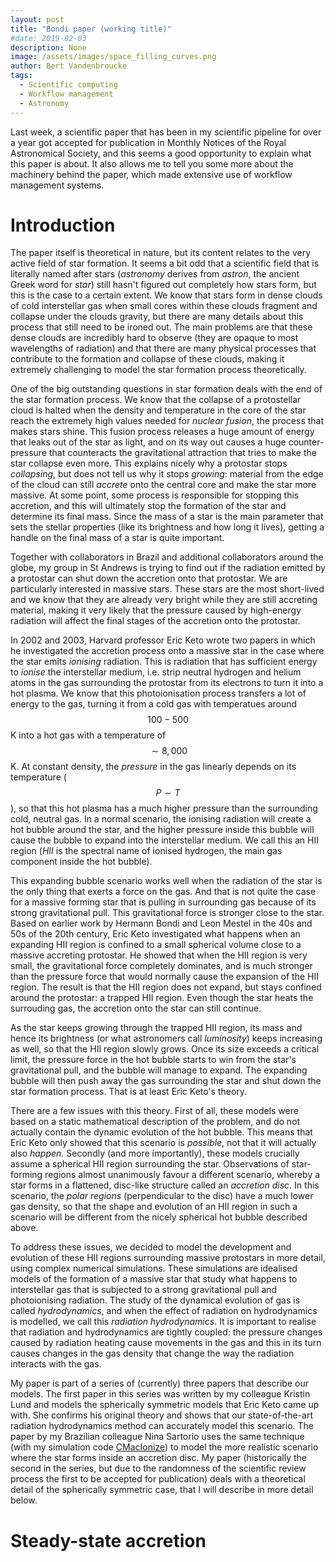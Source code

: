 ```yaml
---
layout: post
title: "Bondi paper (working title)"
#date: 2019-02-03
description: None
image: /assets/images/space_filling_curves.png
author: Bert Vandenbroucke
tags: 
  - Scientific computing
  - Workflow management
  - Astronomy
---
```


Last week, a scientific paper that has been in my scientific pipeline 
for over a year got accepted for publication in Monthly Notices of the 
Royal Astronomical Society, and this seems a good opportunity to explain 
what this paper is about. It also allows me to tell you some more about 
the machinery behind the paper, which made extensive use of workflow 
management systems.

# Introduction

The paper itself is theoretical in nature, but its content relates to 
the very active field of star formation. It seems a bit odd that a 
scientific field that is literally named after stars (*astronomy* 
derives from *astron*, the ancient Greek word for *star*) still hasn't 
figured out completely how stars form, but this is the case to a certain 
extent. We know that stars form in dense clouds of cold interstellar gas 
when small cores within these clouds fragment and collapse under the 
clouds gravity, but there are many details about this process that still 
need to be ironed out. The main problems are that these dense clouds are 
incredibly hard to observe (they are opaque to most wavelengths of 
radiation) and that there are many physical processes that contribute to 
the formation and collapse of these clouds, making it extremely 
challenging to model the star formation process theoretically.

One of the big outstanding questions in star formation deals with the 
end of the star formation process. We know that the collapse of a 
protostellar cloud is halted when the density and temperature in the 
core of the star reach the extremely high values needed for *nuclear 
fusion*, the process that makes stars shine. This fusion process 
releases a huge amount of energy that leaks out of the star as light, 
and on its way out causes a huge counter-pressure that counteracts the 
gravitational attraction that tries to make the star collapse even more. 
This explains nicely why a protostar stops *collapsing*, but does not 
tell us why it stops *growing*: material from the edge of the cloud can 
still *accrete* onto the central core and make the star more massive. At 
some point, some process is responsible for stopping this accretion, and 
this will ultimately stop the formation of the star and determine its 
final mass. Since the mass of a star is the main parameter that sets the 
stellar properties (like its brightness and how long it lives), getting 
a handle on the final mass of a star is quite important.

Together with collaborators in Brazil and additional collaborators 
around the globe, my group in St Andrews is trying to find out if the 
radiation emitted by a protostar can shut down the accretion onto that 
protostar. We are particularly interested in massive stars. These stars 
are the most short-lived and we know that they are already very bright 
while they are still accreting material, making it very likely that the 
pressure caused by high-energy radiation will affect the final stages of 
the accretion onto the protostar.

In 2002 and 2003, Harvard professor Eric Keto wrote two papers in which 
he investigated the accretion process onto a massive star in the case 
where the star emits *ionising* radiation. This is radiation that has 
sufficient energy to *ionise* the interstellar medium, i.e. strip 
neutral hydrogen and helium atoms in the gas surrounding the protostar 
from its electrons to turn it into a hot plasma. We know that this 
photoionisation process transfers a lot of energy to the gas, turning it 
from a cold gas with temperatues around $$100-500$$ K into a hot gas 
with a temperature of $$\sim{}8,000$$ K. At constant density, the 
*pressure* in the gas linearly depends on its temperature 
($$P\sim{}T$$), so that this hot plasma has a much higher pressure than 
the surrounding cold, neutral gas. In a normal scenario, the ionising 
radiation will create a hot bubble around the star, and the higher 
pressure inside this bubble will cause the bubble to expand into the 
interstellar medium. We call this an HII region (*HII* is the spectral 
name of ionised hydrogen, the main gas component inside the hot bubble).

This expanding bubble scenario works well when the radiation of the star 
is the only thing that exerts a force on the gas. And that is not quite 
the case for a massive forming star that is pulling in surrounding gas 
because of its strong gravitational pull. This gravitational force is 
stronger close to the star. Based on earlier work by Hermann Bondi and 
Leon Mestel in the 40s and 50s of the 20th century, Eric Keto 
investigated what happens when an expanding HII region is confined to a 
small spherical volume close to a massive accreting protostar. He showed 
that when the HII region is very small, the gravitational force 
completely dominates, and is much stronger than the pressure force that 
would normally cause the expansion of the HII region. The result is that 
the HII region does not expand, but stays confined around the protostar: 
a trapped HII region. Even though the star heats the surrouding gas, the 
accretion onto the star can still continue.

As the star keeps growing through the trapped HII region, its mass and 
hence its brightness (or what astronomers call *luminosity*) keeps 
increasing as well, so that the HII region slowly grows. Once its size 
exceeds a critical limit, the pressure force in the hot bubble starts to 
win from the star's gravitational pull, and the bubble will manage to 
expand. The expanding bubble will then push away the gas surrounding the 
star and shut down the star formation process. That is at least Eric 
Keto's theory.

There are a few issues with this theory. First of all, these models were 
based on a static mathematical description of the problem, and do not 
actually contain the dynamic evolution of the hot bubble. This means 
that Eric Keto only showed that this scenario is *possible*, not that it 
will actually also *happen*. Secondly (and more importantly), these 
models crucially assume a spherical HII region surrounding the star. 
Observations of star-forming regions almost unanimously favour a 
different scenario, whereby a star forms in a flattened, disc-like 
structure called an *accretion disc*. In this scenario, the *polar 
regions* (perpendicular to the disc) have a much lower gas density, so 
that the shape and evolution of an HII region in such a scenario will be 
different from the nicely spherical hot bubble described above.

To address these issues, we decided to model the development and 
evolution of these HII regions surrounding massive protostars in more 
detail, using complex numerical simulations. These simulations are 
idealised models of the formation of a massive star that study what 
happens to interstellar gas that is subjected to a strong gravitational 
pull and photoionising radiation. The study of the dynamical evolution 
of gas is called *hydrodynamics*, and when the effect of radiation on 
hydrodynamics is modelled, we call this *radiation hydrodynamics*. It is 
important to realise that radiation and hydrodynamics are tightly 
coupled: the pressure changes caused by radiation heating cause 
movements in the gas and this in its turn causes changes in the gas 
density that change the way the radiation interacts with the gas.

My paper is part of a series of (currently) three papers that describe 
our models. The first paper in this series was written by my colleague 
Kristin Lund and models the spherically symmetric models that Eric Keto 
came up with. She confirms his original theory and shows that our 
state-of-the-art radiation hydrodynamics method can accurately model 
this scenario. The paper by my Brazilian colleague Nina Sartorio uses 
the same technique (with my simulation code 
[CMacIonize](https://bwvdnbro.github.io/CMacIonize)) to model the more 
realistic scenario where the star forms inside an accretion disc. My 
paper (historically the second in the series, but due to the randomness 
of the scientific review process the first to be accepted for 
publication) deals with a theoretical detail of the spherically 
symmetric case, that I will describe in more detail below.

# Steady-state accretion
